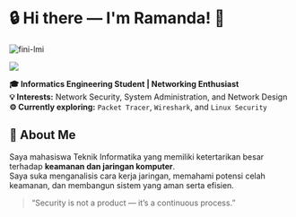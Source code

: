 <!-- README.md for Ramanda BP -->
# 🔒 Hi there — I'm Ramanda! 👋

![fini-lmi](https://github.com/user-attachments/assets/26a19dd0-75a1-4f07-80dd-49edba250a8f)

![](https://github-readme-stats.vercel.app/api/top-langs/?username=Avichiss&layout=compact&theme=tokyonight)


**🎓 Informatics Engineering Student | Networking Enthusiast**  
**💡 Interests:** Network Security, System Administration, and Network Design  
**⚙️ Currently exploring:** `Packet Tracer`, `Wireshark`, and `Linux Security`  

## 🧠 About Me
Saya mahasiswa Teknik Informatika yang memiliki ketertarikan besar terhadap **keamanan dan jaringan komputer**.  
Saya suka menganalisis cara kerja jaringan, memahami potensi celah keamanan, dan membangun sistem yang aman serta efisien.  

> “Security is not a product — it’s a continuous process.”
